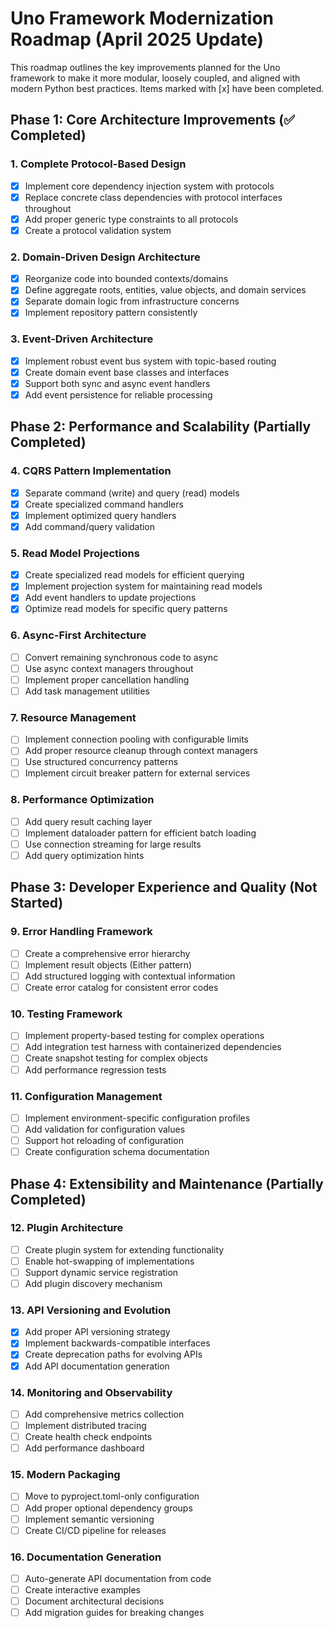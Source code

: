 # Uno Framework Modernization Roadmap (April 2025 Update)

This roadmap outlines the key improvements planned for the Uno framework to make it more modular, loosely coupled, and aligned with modern Python best practices. Items marked with [x] have been completed.

## Phase 1: Core Architecture Improvements (✅ Completed)

### 1. Complete Protocol-Based Design
- [x] Implement core dependency injection system with protocols
- [x] Replace concrete class dependencies with protocol interfaces throughout
- [x] Add proper generic type constraints to all protocols
- [x] Create a protocol validation system

### 2. Domain-Driven Design Architecture
- [x] Reorganize code into bounded contexts/domains
- [x] Define aggregate roots, entities, value objects, and domain services
- [x] Separate domain logic from infrastructure concerns
- [x] Implement repository pattern consistently

### 3. Event-Driven Architecture
- [x] Implement robust event bus system with topic-based routing
- [x] Create domain event base classes and interfaces
- [x] Support both sync and async event handlers
- [x] Add event persistence for reliable processing

## Phase 2: Performance and Scalability (Partially Completed)

### 4. CQRS Pattern Implementation
- [x] Separate command (write) and query (read) models
- [x] Create specialized command handlers
- [x] Implement optimized query handlers
- [x] Add command/query validation

### 5. Read Model Projections
- [x] Create specialized read models for efficient querying
- [x] Implement projection system for maintaining read models
- [x] Add event handlers to update projections
- [x] Optimize read models for specific query patterns

### 6. Async-First Architecture
- [ ] Convert remaining synchronous code to async
- [ ] Use async context managers throughout
- [ ] Implement proper cancellation handling
- [ ] Add task management utilities

### 7. Resource Management
- [ ] Implement connection pooling with configurable limits
- [ ] Add proper resource cleanup through context managers
- [ ] Use structured concurrency patterns
- [ ] Implement circuit breaker pattern for external services

### 8. Performance Optimization
- [ ] Add query result caching layer
- [ ] Implement dataloader pattern for efficient batch loading
- [ ] Use connection streaming for large results
- [ ] Add query optimization hints

## Phase 3: Developer Experience and Quality (Not Started)

### 9. Error Handling Framework
- [ ] Create a comprehensive error hierarchy
- [ ] Implement result objects (Either pattern)
- [ ] Add structured logging with contextual information
- [ ] Create error catalog for consistent error codes

### 10. Testing Framework
- [ ] Implement property-based testing for complex operations
- [ ] Add integration test harness with containerized dependencies
- [ ] Create snapshot testing for complex objects
- [ ] Add performance regression tests

### 11. Configuration Management
- [ ] Implement environment-specific configuration profiles
- [ ] Add validation for configuration values
- [ ] Support hot reloading of configuration
- [ ] Create configuration schema documentation

## Phase 4: Extensibility and Maintenance (Partially Completed)

### 12. Plugin Architecture
- [ ] Create plugin system for extending functionality
- [ ] Enable hot-swapping of implementations
- [ ] Support dynamic service registration
- [ ] Add plugin discovery mechanism

### 13. API Versioning and Evolution
- [x] Add proper API versioning strategy
- [x] Implement backwards-compatible interfaces
- [x] Create deprecation paths for evolving APIs
- [x] Add API documentation generation

### 14. Monitoring and Observability
- [ ] Add comprehensive metrics collection
- [ ] Implement distributed tracing
- [ ] Create health check endpoints
- [ ] Add performance dashboard

### 15. Modern Packaging
- [ ] Move to pyproject.toml-only configuration
- [ ] Add proper optional dependency groups
- [ ] Implement semantic versioning
- [ ] Create CI/CD pipeline for releases

### 16. Documentation Generation
- [ ] Auto-generate API documentation from code
- [ ] Create interactive examples
- [ ] Document architectural decisions
- [ ] Add migration guides for breaking changes